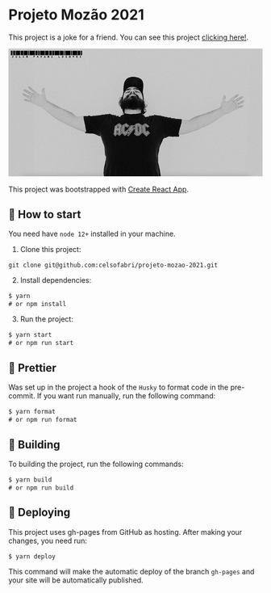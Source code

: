 # Projeto Mozão 2021

This project is a joke for a friend. You can see this project [clicking here!](https://projetomozao2021.com).

![Projeto Mozão 2021](./screenshot.jpg)

This project was bootstrapped with [Create React App](https://github.com/facebook/create-react-app).

## :checkered_flag: How to start

You need have `node 12+` installed in your machine.

1. Clone this project:

```
git clone git@github.com:celsofabri/projeto-mozao-2021.git
```

2. Install dependencies:

```
$ yarn
# or npm install
```

3. Run the project:

```
$ yarn start
# or npm run start
```

## :tophat: Prettier

Was set up in the project a hook of the `Husky` to format code in the pre-commit. If you want run manually, run the following command:

```
$ yarn format
# or npm run format
```

## :hammer: Building

To building the project, run the following commands:

```
$ yarn build
# or npm run build
```

## :rocket: Deploying

This project uses gh-pages from GitHub as hosting. After making your changes, you need run:

```
$ yarn deploy
```

This command will make the automatic deploy of the branch `gh-pages` and your site will be automatically published.
